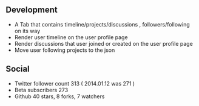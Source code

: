 Development
--------------

- A Tab that contains timeline/projects/discussions , followers/following on its way
- Render user timeline on the user profile page
- Render discussions that user joined or created on the user profile page
- Move user following projects to the json

Social
------------

- Twitter follower count 313 ( 2014.01.12 was 271 )
- Beta subscribers 273
- Github 40 stars, 8 forks, 7 watchers
